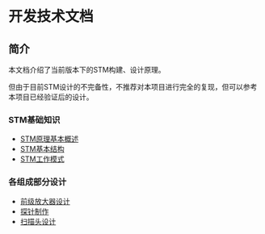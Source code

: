 # 开发技术文档

## 简介

本文档介绍了当前版本下的STM构建、设计原理。

但由于目前STM设计的不完备性，不推荐对本项目进行完全的复现，但可以参考本项目已经验证后的设计。

### STM基础知识

- [STM原理基本概述](0-0-STMIntroduction.md)
- [STM基本结构](0-1-STMBasicStructure.md)
- [STM工作模式](0-2-STMWorkMode.md)

### 各组成部分设计

- [前级放大器设计](1-1-PreampDesign.md)
- [探针制作](readme.md)
- [扫描头设计](1-3-ScanHead.md)
